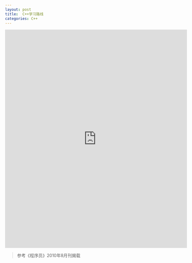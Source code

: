```yaml
---
layout: post
title:  C++学习路线
categories: C++
---
```

<iframe style="border:none" width="600" text-align="center" height="720" src="https://whimsical.com/embed/B5S7D76ZxLB3GTxXkDxFq1"></iframe>

> 参考《程序员》2010年8月刊揭载